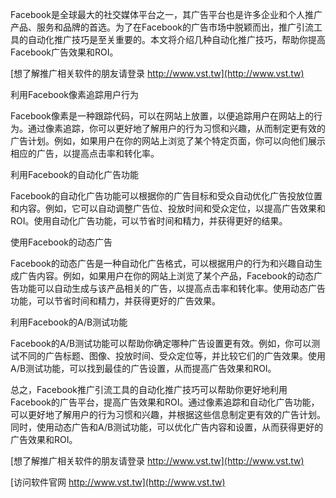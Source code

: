 Facebook是全球最大的社交媒体平台之一，其广告平台也是许多企业和个人推广产品、服务和品牌的首选。为了在Facebook的广告市场中脱颖而出，推广引流工具的自动化推广技巧是至关重要的。本文将介绍几种自动化推广技巧，帮助你提高Facebook广告效果和ROI。

[想了解推广相关软件的朋友请登录 http://www.vst.tw](http://www.vst.tw)

利用Facebook像素追踪用户行为

Facebook像素是一种跟踪代码，可以在网站上放置，以便追踪用户在网站上的行为。通过像素追踪，你可以更好地了解用户的行为习惯和兴趣，从而制定更有效的广告计划。例如，如果用户在你的网站上浏览了某个特定页面，你可以向他们展示相应的广告，以提高点击率和转化率。

利用Facebook的自动化广告功能

Facebook的自动化广告功能可以根据你的广告目标和受众自动优化广告投放位置和内容。例如，它可以自动调整广告位、投放时间和受众定位，以提高广告效果和ROI。使用自动化广告功能，可以节省时间和精力，并获得更好的结果。

使用Facebook的动态广告

Facebook的动态广告是一种自动化广告格式，可以根据用户的行为和兴趣自动生成广告内容。例如，如果用户在你的网站上浏览了某个产品，Facebook的动态广告功能可以自动生成与该产品相关的广告，以提高点击率和转化率。使用动态广告功能，可以节省时间和精力，并获得更好的广告效果。

利用Facebook的A/B测试功能

Facebook的A/B测试功能可以帮助你确定哪种广告设置更有效。例如，你可以测试不同的广告标题、图像、投放时间、受众定位等，并比较它们的广告效果。使用A/B测试功能，可以找到最佳的广告设置，从而提高广告效果和ROI。

总之，Facebook推广引流工具的自动化推广技巧可以帮助你更好地利用Facebook的广告平台，提高广告效果和ROI。通过像素追踪和自动化广告功能，可以更好地了解用户的行为习惯和兴趣，并根据这些信息制定更有效的广告计划。同时，使用动态广告和A/B测试功能，可以优化广告内容和设置，从而获得更好的广告效果和ROI。

[想了解推广相关软件的朋友请登录 http://www.vst.tw](http://www.vst.tw)


[访问软件官网 http://www.vst.tw](http://www.vst.tw)
